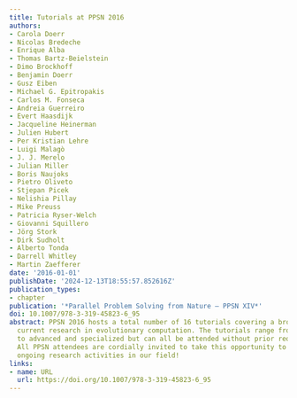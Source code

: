 ```yaml
---
title: Tutorials at PPSN 2016
authors:
- Carola Doerr
- Nicolas Bredeche
- Enrique Alba
- Thomas Bartz-Beielstein
- Dimo Brockhoff
- Benjamin Doerr
- Gusz Eiben
- Michael G. Epitropakis
- Carlos M. Fonseca
- Andreia Guerreiro
- Evert Haasdijk
- Jacqueline Heinerman
- Julien Hubert
- Per Kristian Lehre
- Luigi Malagò
- J. J. Merelo
- Julian Miller
- Boris Naujoks
- Pietro Oliveto
- Stjepan Picek
- Nelishia Pillay
- Mike Preuss
- Patricia Ryser-Welch
- Giovanni Squillero
- Jörg Stork
- Dirk Sudholt
- Alberto Tonda
- Darrell Whitley
- Martin Zaefferer
date: '2016-01-01'
publishDate: '2024-12-13T18:55:57.852616Z'
publication_types:
- chapter
publication: '*Parallel Problem Solving from Nature – PPSN XIV*'
doi: 10.1007/978-3-319-45823-6_95
abstract: PPSN 2016 hosts a total number of 16 tutorials covering a broad range of
  current research in evolutionary computation. The tutorials range from introductory
  to advanced and specialized but can all be attended without prior requirements.
  All PPSN attendees are cordially invited to take this opportunity to learn about
  ongoing research activities in our field!
links:
- name: URL
  url: https://doi.org/10.1007/978-3-319-45823-6_95
---
```


